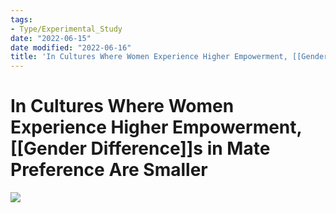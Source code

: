 ```yaml
---
tags:
- Type/Experimental_Study
date: "2022-06-15"
date modified: "2022-06-16"
title: 'In Cultures Where Women Experience Higher Empowerment, [[Gender Difference]]s in Mate Preference Are Smaller'
---
```


# In Cultures Where Women Experience Higher Empowerment, [[Gender Difference]]s in Mate Preference Are Smaller
![](https://i.imgur.com/JgHESrB.png)
